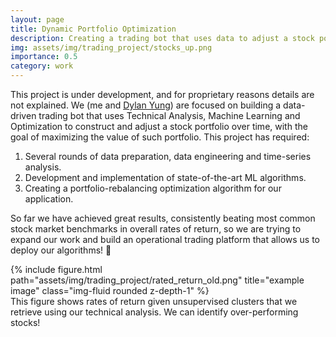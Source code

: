 ```yaml
---
layout: page
title: Dynamic Portfolio Optimization
description: Creating a trading bot that uses data to adjust a stock portfolio that maximizes value over time.
img: assets/img/trading_project/stocks_up.png
importance: 0.5
category: work
---
```


This project is under development, and for proprietary reasons details are not explained. We (me and <a href="https://www.linkedin.com/in/dylan-yung-4544a6149/">Dylan Yung</a>) are focused on building a data-driven trading bot that uses Technical Analysis, Machine Learning and Optimization to construct and adjust a stock portfolio over time, with the goal of maximizing the value of such portfolio. This project has required:

1. Several rounds of data preparation, data engineering and time-series analysis.
2. Development and implementation of state-of-the-art ML algorithms.
3. Creating a portfolio-rebalancing optimization algorithm for our application.

So far we have achieved great results, consistently beating most common stock market benchmarks in overall rates of return, so we are trying to expand our work and build an operational trading platform that allows us to deploy our algorithms! :rocket:

<div class="row">
    <div class="col-sm mt-3 mt-md-0">
        {% include figure.html path="assets/img/trading_project/rated_return_old.png" title="example image" class="img-fluid rounded z-depth-1" %}
    </div>
</div>
<div class="caption">
    This figure shows rates of return given unsupervised clusters that we retrieve using our technical analysis. We can identify over-performing stocks!
</div>
